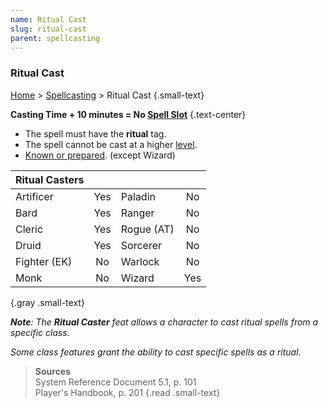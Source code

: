 ```yaml
---
name: Ritual Cast
slug: ritual-cast
parent: spellcasting
---
```

### Ritual Cast
[Home](dm-operations-center) > [Spellcasting](spellcasting-menu) > Ritual Cast {.small-text}

**Casting Time + 10 minutes = No [Spell Slot](spell-levels-and-slots)** {.text-center}

- The spell must have the **ritual** tag.
- The spell cannot be cast at a higher [level](spell-levels-and-slots).
- [Known or prepared](known-and-prepared). (except Wizard)

| Ritual Casters ||||
| :------------- | :-: | :--------- | :-: |
| Artificer      | Yes | Paladin    | No  |
| Bard           | Yes | Ranger     | No  |
| Cleric         | Yes | Rogue (AT) | No  |
| Druid          | Yes | Sorcerer   | No  |
| Fighter (EK)   | No  | Warlock    | No  |
| Monk           | No  | Wizard     | Yes |
{.gray .small-text}

***Note**: The **Ritual Caster** feat allows a character to cast ritual spells from a specific class.*

*Some class features grant the ability to cast specific spells as a ritual.*

> **Sources** <br/>
> System Reference Document 5.1, p. 101<br/>
> Player's Handbook, p. 201
{.read .small-text}